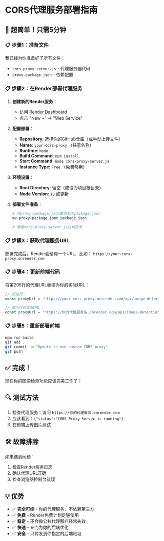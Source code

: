 # CORS代理服务部署指南

## 🚀 超简单！只需5分钟

### 📋 步骤1：准备文件

我已经为你准备好了所有文件：
- `cors-proxy-server.js` - 代理服务器代码
- `proxy-package.json` - 依赖配置

### 📋 步骤2：在Render部署代理服务

1. **创建新的Render服务**：
   - 访问 [Render Dashboard](https://dashboard.render.com)
   - 点击 "New +" → "Web Service"

2. **配置部署**：
   - **Repository**: 选择你的GitHub仓库（或手动上传文件）
   - **Name**: `your-cors-proxy` （任意名称）
   - **Runtime**: `Node`
   - **Build Command**: `npm install` 
   - **Start Command**: `node cors-proxy-server.js`
   - **Instance Type**: `Free` （免费够用）

3. **环境设置**：
   - **Root Directory**: 留空（或设为项目根目录）
   - **Node Version**: `18` 或更新

4. **部署文件准备**：
   ```bash
   # 将proxy-package.json重命名为package.json
   mv proxy-package.json package.json
   
   # 确保cors-proxy-server.js在根目录
   ```

### 📋 步骤3：获取代理服务URL

部署完成后，Render会给你一个URL，比如：
`https://your-cors-proxy.onrender.com`

### 📋 步骤4：更新前端代码

将第205行的代理URL替换为你的实际URL：

```javascript
// 将这行：
const proxyUrl = 'https://your-cors-proxy.onrender.com/api/image-detection';

// 改为你的实际URL：
const proxyUrl = 'https://你的代理服务名.onrender.com/api/image-detection';
```

### 📋 步骤5：重新部署前端

```bash
npm run build
git add .
git commit -m "Update to use custom CORS proxy"
git push
```

## ✅ 完成！

现在你的图像检测功能应该完美工作了！

## 🔍 测试方法

1. 检查代理服务：访问 `https://你的代理服务.onrender.com`
2. 应该看到：`{"status":"CORS Proxy Server is running"}`
3. 在前端上传图片测试

## 🛠️ 故障排除

如果遇到问题：
1. 检查Render服务日志
2. 确认代理URL正确
3. 检查浏览器控制台错误

## 💡 优势

- ✅ **完全可控** - 你的代理服务，不依赖第三方
- ✅ **免费** - Render免费计划足够使用  
- ✅ **稳定** - 不会像公共代理那样经常失效
- ✅ **快速** - 专门为你的后端优化
- ✅ **安全** - 只转发到你指定的后端地址

